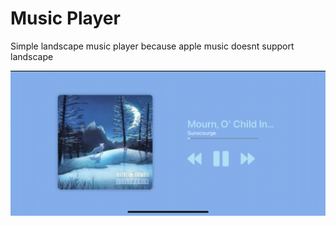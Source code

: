 # Music Player

Simple landscape music player because apple music doesnt support landscape

![alt text](.github/IMG_0217.PNG)
